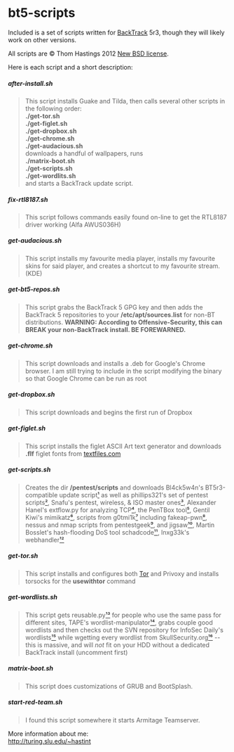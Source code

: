 bt5-scripts
===========

Included is a set of scripts written for
[BackTrack](http://backtrack-linux.org) 5r3,
though they will likely work on other versions.

All scripts are &copy; Thom Hastings 2012
[New BSD license](http://opensource.org/licenses/BSD-3-Clause).

Here is each script and a short description:

##### after-install.sh
>    This script installs Guake and Tilda, then  calls 
>    several other scripts in the following order:  
>    **./get-tor.sh**  
>    **./get-figlet.sh**  
>    **./get-dropbox.sh**  
>    **./get-chrome.sh**  
>    **./get-audacious.sh**  
>    downloads a handful of wallpapers, runs  
>    **./matrix-boot.sh**  
>    **./get-scripts.sh**  
>    **./get-wordlits.sh**  
>    and starts a BackTrack update script.

##### fix-rtl8187.sh
>    This script follows commands easily found on-line
>    to get the RTL8187 driver working (Alfa AWUS036H)

##### get-audacious.sh
>    This script installs my favourite media player,
>    installs my favourite skins for said player, and
>    creates a shortcut to my favourite stream. (KDE)

##### get-bt5-repos.sh
>    This script grabs the BackTrack 5 GPG key and
>    then adds the BackTrack 5 repositories to your
>    **/etc/apt/sources.list** for non-BT distributions.
>    **WARNING: According to Offensive-Security, this can
>    BREAK your non-BackTrack install. BE FOREWARNED.**

##### get-chrome.sh
>    This script downloads and installs a .deb for
>    Google's Chrome browser. I am still trying to
>    include in the script modifying the binary so
>    that Google Chrome can be run as root

##### get-dropbox.sh
>    This script downloads and begins the first run
>    of Dropbox

##### get-figlet.sh
>    This script installs the figlet ASCII Art text
>    generator and downloads **.flf** figlet fonts from
>    [textfiles.com](http://textfiles.com/art)

##### get-scripts.sh
>    Creates the dir **/pentest/scripts** and downloads
>    Bl4ck5w4n's BT5r3-compatible update script[¹][1] as
>    well as phillips321's set of pentest scripts[²][2],
>    Snafu's pentest, wireless, & ISO master ones[³][3],
>    Alexander Hanel's extflow.py for analyzing TCP[⁴][4],
>    the PenTBox tool[⁵][5], Gentil Kiwi's mimikatz[⁶][6], 
>    scripts from g0tmi1k[⁷][7] including fakeap-pwn[⁸][8],
>    nessus and nmap scripts from pentestgeek[⁹][9], and jigsaw[¹⁰][10],
>    Martin Bosslet's hash-flooding DoS tool schadcode[¹¹][11],
>    lnxg33k's webhandler[¹²][12]

##### get-tor.sh
>    This script installs and configures both [Tor](http://torproject.org)
>    and Privoxy and installs torsocks for the **usewithtor** command

##### get-wordlists.sh
>    This script gets reusable.py[¹³][13] for people who use the same
>    pass for different sites, TAPE's wordlist-manipulator[¹⁴][14],
>    grabs couple good wordlists and then checks out the
>    SVN repository for InfoSec Daily's wordlists[¹⁵][15]
>    while wgetting every wordlist from SkullSecurity.org[¹⁶][16]
>    -- this is massive, and will *not* fit on your HDD
>    without a dedicated BackTrack install (uncomment first)

##### matrix-boot.sh
>    This script does customizations of GRUB and BootSplash.

##### start-red-team.sh
>    I found this script somewhere it starts Armitage Teamserver.

[1]: http://bl4ck5w4n.tk/?p=44 "Bl4ck5w4n's BT5 update script"
[2]: http://phillips321.googlecode.com "phillips321's pentest scripts"
[3]: http://configitnow.com/snippets "Snafu's scripts"
[4]: http://hooked-on-mnemonics.blogspot.jp/2012/04/extflowpy-hack-for-carving-files-from.html "extflow.py blog post"
[5]: http://www.pentbox.net "PenTBox"
[6]: http://blog.gentilkiwi.com/mimikatz "Gentil Kiwi's Mimikatz"
[7]: http://code.google.com/p/g0tmi1k "g0tmi1k's scripts"
[8]: http://code.google.com/p/fakeap-pwn "g0tmi1k's fakeap-pwn"
[9]: https://github.com/pentestgeek/scripts "pentestgeek nessus and nmap scripts"
[10]: https://github.com/pentestgeek/jigsaw "pentestgeek jigsaw"
[11]: http://emboss.github.com/blog/2012/12/14/breaking-murmur-hash-flooding-dos-reloaded/ "schadcode"
[12]: https://github.com/lnxg33k/webhandler "lnxg33k's webhandler"
[13]: https://dazzlepod.com/reusable/ "reusable.py"
[14]: http://adaywithtape.blogspot.com/2012/10/manipulating-wordlists-with-wlm.html "TAPE's wordlist-manipulator"
[15]: http://www.isdpodcast.com/resources/62k-common-passwords "InfoSec Daily Podcast's wordlists"
[16]: http://www.skullsecurity.org/wiki/index.php/Passwords "SkullSecurity.org Passwords Wiki"

More information about me:  
http://turing.slu.edu/~hastint
